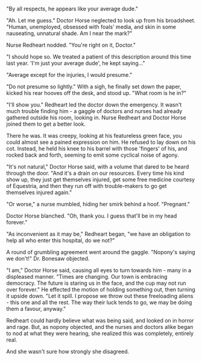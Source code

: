 "By all respects, he appears like your average dude."

"Ah. Let me guess." Doctor Horse neglected to look up from his broadsheet. "Human, unemployed, obsessed with foals' media, and skin in some nauseating, unnatural shade. Am I near the mark?"

Nurse Redheart nodded. "You're right on it, Doctor."

"I should hope so. We treated a patient of this description around this time last year. 'I'm just your average dude', he kept saying..."

"Average except for the injuries, I would presume."

"Do not presume so lightly." With a sigh, he finally set down the paper, kicked his rear hooves off the desk, and stood up. "What room is he in?"

"I'll show you." Redheart led the doctor down the emergency. It wasn't much trouble finding him - a gaggle of doctors and nurses had already gathered outside his room, looking in. Nurse Redheart and Doctor Horse joined them to get a better look.

There he was. It was creepy, looking at his featureless green face, you could almost see a pained expression on him. He refused to lay down on his cot. Instead, he held his knee to his barrel with those 'fingers' of his, and rocked back and forth, seeming to emit some cyclical noise of agony.

"It's not natural," Doctor Horse said, with a volume that dared to be heard through the door. "And it's a drain on our resources. Every time his kind show up, they just get themselves injured, get some free medicine courtesy of Equestria, and then they run off with trouble-makers to go get themselves injured again."

"Or worse," a nurse mumbled, hiding her smirk behind a hoof. "Pregnant."

Doctor Horse blanched. "Oh, thank you. I guess that'll be in my head forever."

"As inconvenient as it may be," Redheart began, "we have an obligation to help all who enter this hospital, do we not?"

A round of grumbling agreement went around the gaggle. "Nopony's saying we don't!" Dr. Bonesaw objected.

"I am," Doctor Horse said, causing all eyes to turn towards him - many in a displeased manner. "Times are changing. Our town is embracing democracy. The future is staring us in the face, and the cup may not run over forever." He effected the motion of holding something out, then turning it upside down. "Let it spill. I propose we throw out these freeloading aliens - this one and all the rest. The way their luck tends to go, we may be doing them a favour, anyway."

Redheart could hardly believe what was being said, and looked on in horror and rage. But, as nopony objected, and the nurses and doctors alike began to nod at what they were hearing, she realized this was completely, entirely real.

And she wasn't sure how strongly she disagreed.